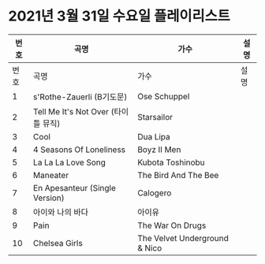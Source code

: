 # 2021년 3월 31일 수요일 플레이리스트

| 번호 | 곡명 | 가수 | 설명 |
|------|------|------|------|
| 번호 | 곡명 | 가수 | 설명 |
| 1 | s'Rothe-Zauerli (B기도문) | Ose Schuppel |  |
| 2 | Tell Me It's Not Over (타이틀 뮤직) | Starsailor |  |
| 3 | Cool | Dua Lipa |  |
| 4 | 4 Seasons Of Loneliness | Boyz II Men |  |
| 5 | La La La Love Song | Kubota Toshinobu |  |
| 6 | Maneater | The Bird And The Bee |  |
| 7 | En Apesanteur (Single Version) | Calogero |  |
| 8 | 아이와 나의 바다 | 아이유 |  |
| 9 | Pain | The War On Drugs |  |
| 10 | Chelsea Girls | The Velvet Underground & Nico |  |
